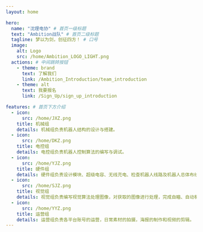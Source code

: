 ```yaml
---
layout: home

hero:
  name: "沈理电协" # 首页一级标题
  text: "Ambition战队" # 首页二级标题
  tagline: 梦以为剑，创征四方！ # 口号
  image:
    alt: Logo
    src: /home/Ambition_LOGO_LIGHT.png
  actions: # 中间跳转按钮
    - theme: brand
      text: 了解我们
      link: /Ambition_Introduction/team_introduction
    - theme: alt
      text: 我要报名
      link: /Sign_Up/sign_up_introduction

features: # 首页下方介绍
  - icon:
      src: /home/JXZ.png
    title: 机械组
    details: 机械组负责机器人结构的设计与搭建。
  - icon:
      src: /home/DKZ.png
    title: 电控组
    details: 电控组负责机器人控制算法的编写与调试。
  - icon:
      src: /home/YJZ.png
    title: 硬件组
    details: 硬件组负责设计模块、超级电容、无线充电、检查机器人线路及机器人总体布线布局安排。
  - icon:
      src: /home/SJZ.png
    title: 视觉组
    details: 视觉组负责编写视觉算法处理图像，对获取的图像进行处理，完成自瞄、自动机器人及雷达的开发任务。
  - icon:
      src: /home/YYZ.png
    title: 运营组
    details: 运营组负责各平台账号的运营，日常素材的拍摄，海报的制作和视频的剪辑。
---
```

<script setup>
import Confetti from '../.vitepress/theme/confetti.vue'
</script>
<confetti />